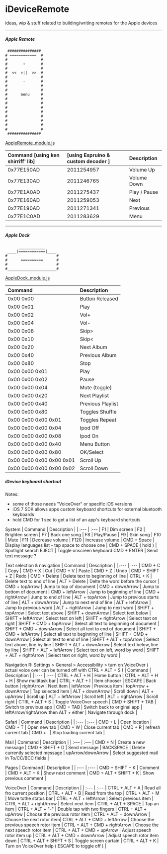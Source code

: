 # iDeviceRemote
ideas, wip &amp; stuff related to building/writing remotes for the Apple devices


----

##### Apple Remote
```
 ############### 
# ============  #
#               #
#       +       #
#               #
#  <<  >||  >>  #
#               #
#       -       #
#               #
#               #
#      menu     #
#               #
#               #
#               #
#               #
#               #
#               #
#               #
#               #
 ###############
```
[AppleRemote_module.js](AppleRemote_module.js)

| Command [using ken shirriff' lib] | [using Espruino & custom decoder ] | Description |
| :---                              | :---        | :---        |
| 0x77E150AD | 2011254957 | Volume Up
| 0x77E130AD | 2011246765 | Volume Down
| 0x77E1A0AD | 2011275437 | Play / Pause
| 0x77E160AD | 2011259053 | Next
| 0x77E190AD | 2011271341 | Previous
| 0x77E1C0AD | 2011283629 | Menu
  
----
  


##### Apple Dock
```
      ____________ 
 ____|============|____  
#                      #
#      ==========      #
#                      #
#______________________#

```
[AppleDock_module.js](AppleDock_module.js)

| Command | Description |
| :---   | :---        |
0x00 0x00 | Button Released |
0x00 0x01 | Play |
0x00 0x02 | Vol+ |
0x00 0x04 | Vol- |
0x00 0x08 | Skip> |
0x00 0x10 | Skip< |
0x00 0x20 | Next Album |
0x00 0x40 | Previous Album |
0x00 0x80 | Stop |
0x00 0x00 0x01 | Play |
0x00 0x00 0x02 | Pause |
0x00 0x00 0x04 | Mute (toggle) |
0x00 0x00 0x20 | Next Playlist |
0x00 0x00 0x40 | Previous Playlist |
0x00 0x00 0x80 | Toggles Shuffle |
0x00 0x00 0x00 0x01 | Toggles Repeat |
0x00 0x00 0x00 0x04 | Ipod Off |
0x00 0x00 0x00 0x08 | Ipod On |
0x00 0x00 0x00 0x40 | Menu Button |
0x00 0x00 0x00 0x80 | OK/Select |
0x00 0x00 0x00 0x00 0x01 | Scroll Up
0x00 0x00 0x00 0x00 0x02 | Scroll Down


##### iDevice keyboard shortcut
Notes: 
- some of those needs "VoiceOver" or specific iOS versions
- iOS 7 SDK allows apps custom keyboard shortcuts for external bluetooth keyboards
- hold CMD for 1 sec to get a list of an app's keyboard shortcuts



System
| Command | Description |
| :---   | :---        |
F1 | Dim screen |
F2 | Brighten screen |
F7 | Back one song |
F8 | Play/Pause |
F9 | Skin song |
F10 | Mute |
F11 | Decrease volume |
F120 | Increase volume |
CMD + Space | Display languages list - tap space to choose one |
CMD + SPACE ( hold ) | Spotlight search
EJECT | Toggle onscreen keyboard
CMD + ENTER | Send text message ?

Text selection & navigation
| Command | Description |
| :---   | :---        |
CMD + C | Copy |
CMD + X | Cut |
CMD + V | Paste |
CMD + Z | Undo |
CMD + SHIFT + Z | Redo |
CMD + Delete | Delete text to beginning of line |
CTRL + K | Delete text to end of line |
ALT + Delete | Delte the word before the cursor |
CMD + topArrow | Jump to top of document |
CMD + downArrow | Jump to bottom of document |
CMD + leftArrow | Jump to beginning of line |
CMD + rightArrow | Jump to end of line |
ALT + topArrow | Jump to previous starts of line |
ALT + downArrow | Jump to next end of line |
ALT + leftArrow | Jump to previous word |
ALT + rightArrow | Jump to next word |
SHIFT + topArrow | Select text above |
SHIFT + downArrow | Select text below |
SHIFT + leftArrow | Select text on left |
SHIFT + rightArrow | Select text on right |
SHIFT + CMD + topArrow | Select all text to beginning of document |
SHIFT + CMD + downArrow | Select all text to end of document |
SHIFT + CMD + leftArrow | Select all text to beginning of line |
SHIFT + CMD + downArrow | Select all text to end of line |
SHIFT + ALT + topArrow | Select text above, line by line |
SHIFT + ALT + downArrow | Select text below, line by line |
SHIFT + ALT + leftArrow | Select text on left, word by word |
SHIFT + ALT + rightArrow | Select text on right, word by word |

Navigation
R: Settings > General > Accessibility > turn on VoiceOver ( actual voice over can be turned off with CTRL + ALT + S )
| Command | Description |
| :---   | :---        |
CTRL + ALT + H | Home button |
CTRL + ALT + H + H | Show multitask bar |
CTRL + ALT + I | Item chooser |
ESCAPE | Back button |
rightArrow | Next item |
leftArrow | Previous item |
topArrow + downArrow | Tap selected item |
ALT + downArrow | Scroll down |
ALT + upArrow | Scroll up |
ALT + leftArrow | Scroll left |
ALT + rightArrow | Scroll right |
CTRL + ALT + S | Toggle VoiceOver speech |
CMD + SHIFT + TAB | Switch to previous app |
CMD + TAB | Switch back to original app |
leftArrow/rightArrow then ALT + either | Navigate through dock |

Safari
| Command | Description |
| :---   | :---        |
CMD + L | Open location |
CMD +  T | Open new tab |
CMD + W | Close current tab |
CMD + R | refresh current tab |
CMD + . | Stop loading current tab |

Mail
| Command | Description |
| :---   | :---        |
CMD + N | Create a new message |
CMD + SHIFT + D | Send message |
BACKSPACE | Delete currently selected message |
upArrow/downArrow | Select suggested mail in To/CC/BCC fields |

Pages
| Command | Description |
| :---   | :---        |
CMD + SHIFT + K | Comment |
CMD + ALT + K | Show next comment |
CMD + ALT + SHIFT + K | Show previous comment |

VoiceOver
| Command | Description |
| :---   | :---        |
CTRL + ALT + A | Read all fro current position |
CTRL + ALT + B | Read from the top |
CTRL + ALT + M | Move tothe status bar |
CTRL + ALT + leftArrow | Select previous item |
CTRL + ALT + rightArrow | Select next item |
CTRL + ALT + SPACE | Tap an item |
CTRL + ALT + "-" | Double tap with two fingers |
CTRL + ALT + upArrow | Choose the previous rotor item |
CTRL + ALT + downArrow | Choose the next rotor item|
CTRL + ALT + CMD + leftArrow | Choose the previous speech rotor item |
CTRL + ALT + CMD + rightArrow | Choose the next speech rotor item |
CTRL + ALT + CMD + upArrow | Adjust speech rotor item up |
CTRL + ALT + CMD + downArrow | Adjust speech rotor item down |
CTRL + ALT + SHIFT + S | Toggle screen curtain |
CTRL + ALT + K | Turn on VoiceOver help ( ESCAPE to toggle off ) |
